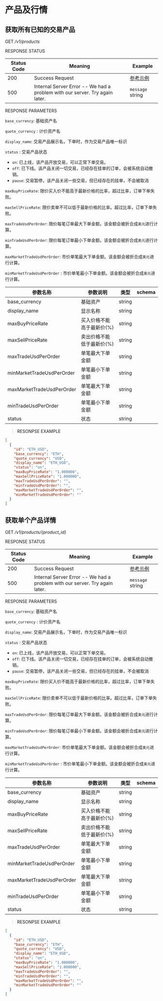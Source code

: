 # 产品及行情

## 获取所有已知的交易产品

<font class="httpget">GET</font> */v1/products*



<aside>
RESPONSE STATUS
</aside>

Status Code | Meaning | Example
---------- | ------- | --------
200 | Success Request | [参考示例](#ResonpseExample1)
500 | Internal Server Error -- We had a problem with our server. Try again later. | <code>message</code> string

<aside>
RESPONSE PARAMETERS
</aside>

`base_currency`: 基础资产名

`quote_currency` : 计价资产名

`display_name`: 交易产品展示名，下单时，作为交易产品唯一标识

`status` : 交易产品状态
- `on`: 已上线，该产品开放交易，可以正常下单交易。
- `off`: 已下线。该产品关闭一切交易，已经存在挂单的订单，会被系统自动撤销。
- `pause`: 交易暂停，该产品关闭一些交易，但已经存在的挂单，不会被取消


`maxBuyPriceRate`: 限价买入价不能高于最新价格的比率，超过比率，订单下单失败。

`maxSellPriceRate`: 限价卖单不可以低于最新价格的比率。超过比率，订单下单失败。

`maxTradeUsdPerOrder`: 限价每笔订单最大下单金额。该金额会被折合成`美元`进行计算。

`minTradeUsdPerOrder`: 限价每笔订单最小下单金额。该金额会被折合成`美元`进行计算。

`maxMarketTradeUsdPerOrder`: 市价单笔最大下单金额。该金额会被折合成`美元`进行计算。

`minMarketTradeUsdPerOrder` : 市价单笔最小下单金额。该金额会被折合成`美元`进行计算。

| 参数名称 | 参数说明 | 类型 | schema |
| -------- | -------- | ----- |----- | 
|base_currency|基础资产|string||
|display_name|显示名称|string||
|maxBuyPriceRate|买入价格不能高于最新价(%)|string||
|maxSellPriceRate|卖出价格不能低于最新价(%)|string||
|maxTradeUsdPerOrder|单笔最大下单金额|string||
|minMarketTradeUsdPerOrder|单笔最小下单金额|string||
|maxMarketTradeUsdPerOrder|单笔最大下单金额|string||
|minTradeUsdPerOrder|单笔最小下单金额|string||
|status|状态|string||


> <a name="ResonpseExample">RESONPSE EXAMPLE</a>

```json
[
  {
    "id": "ETH_USD",
    "base_currency": "ETH",
    "quote_currency": "USD",
    "display_name": "ETH_USD",
    "status": "on",
    "maxBuyPriceRate": "1.000000",
    "maxSellPriceRate": "1.000000",
    "maxTradeUsdPerOrder": "",
    "minTradeUsdPerOrder": "",
    "maxMarketTradeUsdPerOrder": "",
    "minMarketTradeUsdPerOrder": ""
  }
]
```

## 获取单个产品详情

<font class="httpget">GET</font> */v1/products/{product_id}*


<aside>
RESPONSE STATUS
</aside>

Status Code | Meaning | Example
---------- | ------- | --------
200 | Success Request | [参考示例](#ResonpseExample1)
500 | Internal Server Error -- We had a problem with our server. Try again later. | <code>message</code> string

<aside>
RESPONSE PARAMETERS
</aside>

`base_currency`: 基础资产名

`quote_currency` : 计价资产名

`display_name`: 交易产品展示名，下单时，作为交易产品唯一标识

`status` : 交易产品状态
- `on`: 已上线，该产品开放交易，可以正常下单交易。
- `off`: 已下线。该产品关闭一切交易，已经存在挂单的订单，会被系统自动撤销。
- `pause`: 交易暂停，该产品关闭一些交易，但已经存在的挂单，不会被取消


`maxBuyPriceRate`: 限价买入价不能高于最新价格的比率，超过比率，订单下单失败。

`maxSellPriceRate`: 限价卖单不可以低于最新价格的比率。超过比率，订单下单失败。

`maxTradeUsdPerOrder`: 限价每笔订单最大下单金额。该金额会被折合成`美元`进行计算。

`minTradeUsdPerOrder`: 限价每笔订单最小下单金额。该金额会被折合成`美元`进行计算。

`maxMarketTradeUsdPerOrder`: 市价单笔最大下单金额。该金额会被折合成`美元`进行计算。

`minMarketTradeUsdPerOrder` : 市价单笔最小下单金额。该金额会被折合成`美元`进行计算。

| 参数名称 | 参数说明 | 类型 | schema |
| -------- | -------- | ----- |----- | 
|base_currency|基础资产|string||
|display_name|显示名称|string||
|maxBuyPriceRate|买入价格不能高于最新价(%)|string||
|maxSellPriceRate|卖出价格不能低于最新价(%)|string||
|maxTradeUsdPerOrder|单笔最大下单金额|string||
|minMarketTradeUsdPerOrder|单笔最小下单金额|string||
|maxMarketTradeUsdPerOrder|单笔最大下单金额|string||
|minTradeUsdPerOrder|单笔最小下单金额|string||
|status|状态|string||


> <a name="ResonpseExample">RESONPSE EXAMPLE</a>

```json
[
  {
    "id": "ETH_USD",
    "base_currency": "ETH",
    "quote_currency": "USD",
    "display_name": "ETH_USD",
    "status": "on",
    "maxBuyPriceRate": "1.000000",
    "maxSellPriceRate": "1.000000",
    "maxTradeUsdPerOrder": "",
    "minTradeUsdPerOrder": "",
    "maxMarketTradeUsdPerOrder": "",
    "minMarketTradeUsdPerOrder": ""
  }
]
```

